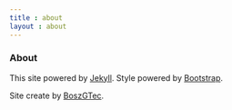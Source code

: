 ```yaml
---
title : about
layout : about
---
```

### About

This site powered by [Jekyll](https://jekyllrb.com).
Style powered by [Bootstrap](https://getbootstrap.com).

Site create by [BoszGTec](mailto:BoszGTec@protonmail.com).
